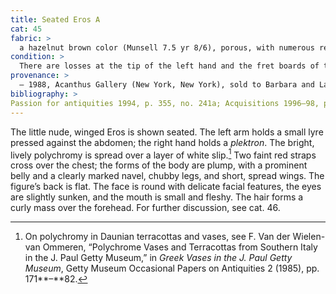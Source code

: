```yaml
---
title: Seated Eros A
cat: 45
fabric: >
  a hazelnut brown color (Munsell 7.5 yr 8/6), porous, with numerous reflective inclusions. Thick white slip with polychrome pigments preserved in a number of places: pink (upper section of the wings, complexion), black (hair), light blue (edge and lower part of the wings), and red (lips and straps). Made with bivalve molds.
condition: > 
  There are losses at the tip of the left hand and the fret boards of the instrument; surface accretions and black stains appear overall. There is a small circular hole beneath the buttocks.
provenance: > 
  – 1988, Acanthus Gallery (New York, New York), sold to Barbara and Lawrence Fleischman (New York, New York), 1988; 1988–96, Barbara and Lawrence Fleischman (New York, New York), donated to the J. Paul Getty Museum, 1996.
bibliography: >
Passion for antiquities 1994, p. 355, no. 241a; Acquisitions 1996–98, p. 67.
---
```

The little nude, winged Eros is shown seated. The left arm holds a small
lyre pressed against the abdomen; the right hand holds a *plektron*. The
bright, lively polychromy is spread over a layer of white slip.[^1] Two
faint red straps cross over the chest; the forms of the body are plump,
with a prominent belly and a clearly marked navel, chubby legs, and
short, spread wings. The figure’s back is flat. The face is round with
delicate facial features, the eyes are slightly sunken, and the mouth is
small and fleshy. The hair forms a curly mass over the forehead. For
further discussion, see cat. 46.

[^1]: On polychromy in Daunian terracottas and vases, see F. Van der
    Wielen-van Ommeren, “Polychrome Vases and Terracottas from Southern
    Italy in the J. Paul Getty Museum,” in *Greek Vases in the J. Paul
    Getty Museum*, Getty Museum Occasional Papers on Antiquities 2
    (1985), pp. 171**–**82.
